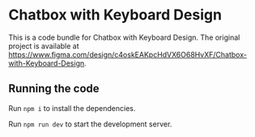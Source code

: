 
  # Chatbox with Keyboard Design

  This is a code bundle for Chatbox with Keyboard Design. The original project is available at https://www.figma.com/design/c4oskEAKpcHdVX6O68HvXF/Chatbox-with-Keyboard-Design.

  ## Running the code

  Run `npm i` to install the dependencies.

  Run `npm run dev` to start the development server.
  